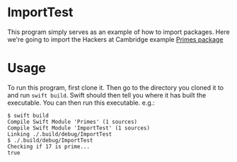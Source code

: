 # ImportTest
This program simply serves as an example of how to import packages. Here we're going to import the Hackers at Cambridge example [Primes package](https://github.com/hackersatcambridge/primes-swift-package)

# Usage
To run this program, first clone it. Then go to the directory you cloned it to and run `swift build`. Swift should then tell you where it has built the executable. You can then run this executable. e.g.:

```
$ swift build
Compile Swift Module 'Primes' (1 sources)
Compile Swift Module 'ImportTest' (1 sources)
Linking ./.build/debug/ImportTest
$ ./.build/debug/ImportTest
Checking if 17 is prime...
true
```
